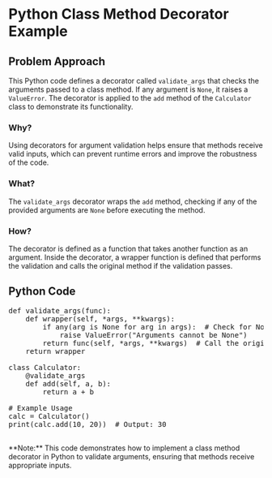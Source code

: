 # Python Class Method Decorator Example

<div class="content">

## Problem Approach

This Python code defines a decorator called `validate_args` that checks the arguments passed to a class method. If any argument is `None`, it raises a `ValueError`. The decorator is applied to the `add` method of the `Calculator` class to demonstrate its functionality.

### Why?

Using decorators for argument validation helps ensure that methods receive valid inputs, which can prevent runtime errors and improve the robustness of the code.

### What?

The `validate_args` decorator wraps the `add` method, checking if any of the provided arguments are `None` before executing the method.

### How?

The decorator is defined as a function that takes another function as an argument. Inside the decorator, a wrapper function is defined that performs the validation and calls the original method if the validation passes.

</div>

## Python Code

<pre>def validate_args(func):
    def wrapper(self, *args, **kwargs):
        if any(arg is None for arg in args):  # Check for None arguments
            raise ValueError("Arguments cannot be None")
        return func(self, *args, **kwargs)  # Call the original method
    return wrapper

class Calculator:
    @validate_args
    def add(self, a, b):
        return a + b

# Example Usage
calc = Calculator()
print(calc.add(10, 20))  # Output: 30
    </pre>

<div class="note">**Note:** This code demonstrates how to implement a class method decorator in Python to validate arguments, ensuring that methods receive appropriate inputs.</div>